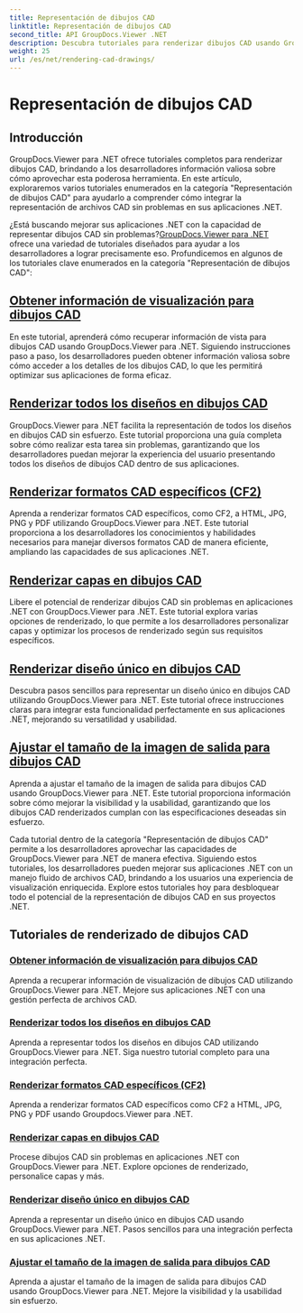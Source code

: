 ```yaml
---
title: Representación de dibujos CAD
linktitle: Representación de dibujos CAD
second_title: API GroupDocs.Viewer .NET
description: Descubra tutoriales para renderizar dibujos CAD usando GroupDocs.Viewer para .NET. Aprenda a mejorar las aplicaciones .NET con un manejo perfecto de archivos CAD.
weight: 25
url: /es/net/rendering-cad-drawings/
---
```


# Representación de dibujos CAD


## Introducción

GroupDocs.Viewer para .NET ofrece tutoriales completos para renderizar dibujos CAD, brindando a los desarrolladores información valiosa sobre cómo aprovechar esta poderosa herramienta. En este artículo, exploraremos varios tutoriales enumerados en la categoría "Representación de dibujos CAD" para ayudarlo a comprender cómo integrar la representación de archivos CAD sin problemas en sus aplicaciones .NET.

¿Está buscando mejorar sus aplicaciones .NET con la capacidad de representar dibujos CAD sin problemas?[GroupDocs.Viewer para .NET](#) ofrece una variedad de tutoriales diseñados para ayudar a los desarrolladores a lograr precisamente eso. Profundicemos en algunos de los tutoriales clave enumerados en la categoría "Representación de dibujos CAD":

## [Obtener información de visualización para dibujos CAD](./get-view-info-cad-drawing/)
En este tutorial, aprenderá cómo recuperar información de vista para dibujos CAD usando GroupDocs.Viewer para .NET. Siguiendo instrucciones paso a paso, los desarrolladores pueden obtener información valiosa sobre cómo acceder a los detalles de los dibujos CAD, lo que les permitirá optimizar sus aplicaciones de forma eficaz.

## [Renderizar todos los diseños en dibujos CAD](./render-all-layouts-cad/)
GroupDocs.Viewer para .NET facilita la representación de todos los diseños en dibujos CAD sin esfuerzo. Este tutorial proporciona una guía completa sobre cómo realizar esta tarea sin problemas, garantizando que los desarrolladores puedan mejorar la experiencia del usuario presentando todos los diseños de dibujos CAD dentro de sus aplicaciones.

## [Renderizar formatos CAD específicos (CF2)](./render-specific-cad-formats/)
Aprenda a renderizar formatos CAD específicos, como CF2, a HTML, JPG, PNG y PDF utilizando GroupDocs.Viewer para .NET. Este tutorial proporciona a los desarrolladores los conocimientos y habilidades necesarios para manejar diversos formatos CAD de manera eficiente, ampliando las capacidades de sus aplicaciones .NET.

## [Renderizar capas en dibujos CAD](./render-layers-cad/)
Libere el potencial de renderizar dibujos CAD sin problemas en aplicaciones .NET con GroupDocs.Viewer para .NET. Este tutorial explora varias opciones de renderizado, lo que permite a los desarrolladores personalizar capas y optimizar los procesos de renderizado según sus requisitos específicos.

## [Renderizar diseño único en dibujos CAD](./render-single-layout-cad/)
Descubra pasos sencillos para representar un diseño único en dibujos CAD utilizando GroupDocs.Viewer para .NET. Este tutorial ofrece instrucciones claras para integrar esta funcionalidad perfectamente en sus aplicaciones .NET, mejorando su versatilidad y usabilidad.

## [Ajustar el tamaño de la imagen de salida para dibujos CAD](./adjust-output-image-size-cad/)
Aprenda a ajustar el tamaño de la imagen de salida para dibujos CAD usando GroupDocs.Viewer para .NET. Este tutorial proporciona información sobre cómo mejorar la visibilidad y la usabilidad, garantizando que los dibujos CAD renderizados cumplan con las especificaciones deseadas sin esfuerzo.

Cada tutorial dentro de la categoría "Representación de dibujos CAD" permite a los desarrolladores aprovechar las capacidades de GroupDocs.Viewer para .NET de manera efectiva. Siguiendo estos tutoriales, los desarrolladores pueden mejorar sus aplicaciones .NET con un manejo fluido de archivos CAD, brindando a los usuarios una experiencia de visualización enriquecida. Explore estos tutoriales hoy para desbloquear todo el potencial de la representación de dibujos CAD en sus proyectos .NET.

## Tutoriales de renderizado de dibujos CAD
### [Obtener información de visualización para dibujos CAD](./get-view-info-cad-drawing/)
Aprenda a recuperar información de visualización de dibujos CAD utilizando GroupDocs.Viewer para .NET. Mejore sus aplicaciones .NET con una gestión perfecta de archivos CAD.
### [Renderizar todos los diseños en dibujos CAD](./render-all-layouts-cad/)
Aprenda a representar todos los diseños en dibujos CAD utilizando GroupDocs.Viewer para .NET. Siga nuestro tutorial completo para una integración perfecta.
### [Renderizar formatos CAD específicos (CF2)](./render-specific-cad-formats/)
Aprenda a renderizar formatos CAD específicos como CF2 a HTML, JPG, PNG y PDF usando Groupdocs.Viewer para .NET.
### [Renderizar capas en dibujos CAD](./render-layers-cad/)
Procese dibujos CAD sin problemas en aplicaciones .NET con GroupDocs.Viewer para .NET. Explore opciones de renderizado, personalice capas y más.
### [Renderizar diseño único en dibujos CAD](./render-single-layout-cad/)
Aprenda a representar un diseño único en dibujos CAD usando GroupDocs.Viewer para .NET. Pasos sencillos para una integración perfecta en sus aplicaciones .NET.
### [Ajustar el tamaño de la imagen de salida para dibujos CAD](./adjust-output-image-size-cad/)
Aprenda a ajustar el tamaño de la imagen de salida para dibujos CAD usando GroupDocs.Viewer para .NET. Mejore la visibilidad y la usabilidad sin esfuerzo.